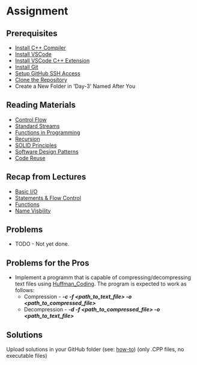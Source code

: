 # Assignment

## Prerequisites
- [Install C++ Compiler](https://code.visualstudio.com/docs/languages/cpp#_install-a-compiler)
- [Install VSCode](https://code.visualstudio.com/download)
- [Install VSCode C++ Extension](https://code.visualstudio.com/docs/languages/cpp#_install-the-extension)
- [Install Git](https://git-scm.com/book/en/v2/Getting-Started-Installing-Git)
- [Setup GitHub SSH Access](https://docs.github.com/en/authentication/connecting-to-github-with-ssh/adding-a-new-ssh-key-to-your-github-account)
- [Clone the Repository](git@github.com:FMI-2021-KN-7/Introduction-to-Programming.git)
- Create a New Folder in 'Day-3' Named After You

## Reading Materials
- [Control Flow](https://en.wikipedia.org/wiki/Control_flow)
- [Standard Streams](https://en.wikipedia.org/wiki/Standard_streams)
- [Functions in Programming](https://www.cs.utah.edu/~germain/PPS/Topics/functions.html)
- [Recursion](https://en.wikipedia.org/wiki/Recursion_(computer_science))
- [SOLID Principles](https://en.wikipedia.org/wiki/SOLID)
- [Software Design Patterns](https://en.wikipedia.org/wiki/Software_design_pattern)
- [Code Reuse](https://en.wikipedia.org/wiki/Code_reuse)

## Recap from Lectures
- [Basic I/O](https://www.cplusplus.com/doc/tutorial/basic_io/)
- [Statements & Flow Control](https://www.cplusplus.com/doc/tutorial/control/)
- [Functions](https://www.cplusplus.com/doc/tutorial/functions/)
- [Name Visbility](https://www.cplusplus.com/doc/tutorial/namespaces/)

## Problems
- TODO - Not yet done.

## Problems for the Pros
- Implement a programm that is capable of compressing/decompressing text files using [Huffman_Coding](https://en.wikipedia.org/wiki/Huffman_coding). The program is expected to work as follows:
    - Compression - _**<executable> -c -f <path_to_text_file> -o <path_to_compressed_file>**_
    - Decompression - _**<executable> -d -f <path_to_compressed_file> -o <path_to_text_file>**_

## Solutions
Upload solutions in your GitHub folder (see: [how-to](https://www.atlassian.com/git/tutorials/saving-changes/git-commit)) (only .CPP files, no executable files)
